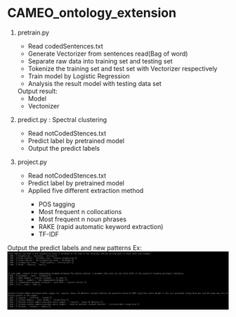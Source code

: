 # CAMEO_ontology_extension

1. pretrain.py
	<ul>
	<li>Read codedSentences.txt</li>
	<li>Generate Vectorizer from sentences read(Bag of word)</li>
	<li>Separate raw data into training set and testing set</li>
	<li>Tokenize the training set and test set with Vectorizer respectively</li>
	<li>Train model by Logistic Regression</li>
	<li>Analysis the result model with testing data set</li>
	</ul>
	Output result:
	<ul>
	<li>Model</li>
	<li>Vectonizer</li>
 	</ul>

2. predict.py : Spectral clustering
	<ul>
	<li>Read notCodedStences.txt</li>
	<li>Predict label by pretrained model</li>
	<li>Output the predict labels</li>
	</ul>

3. project.py
	<ul>
	<li>Read notCodedStences.txt</li>
	<li>Predict label by pretrained model</li>
	<li>Applied five different extraction method</li>
		<ul>
		<li>POS tagging</li>
		<li>Most frequent n collocations</li>
		<li>Most frequent n noun phrases</li>
		<li>RAKE (rapid automatic keyword extraction)</li>
		<li>TF-IDF</li>
		</ul>
	</ul>
	
Output the predict labels and new patterns
Ex:
![image](https://github.com/SHWsimon/CAMEO_ontology_extension/blob/master/pic/Picture1.png) 
